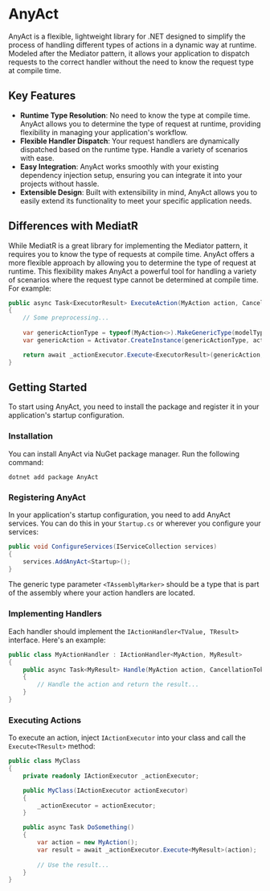 ﻿# AnyAct

AnyAct is a flexible, lightweight library for .NET designed to simplify the process of handling different types of actions in a dynamic way at runtime. Modeled after the Mediator pattern, it allows your application to dispatch requests to the correct handler without the need to know the request type at compile time.

## Key Features

- **Runtime Type Resolution**: No need to know the type at compile time. AnyAct allows you to determine the type of request at runtime, providing flexibility in managing your application's workflow.
- **Flexible Handler Dispatch**: Your request handlers are dynamically dispatched based on the runtime type. Handle a variety of scenarios with ease.
- **Easy Integration**: AnyAct works smoothly with your existing dependency injection setup, ensuring you can integrate it into your projects without hassle.
- **Extensible Design**: Built with extensibility in mind, AnyAct allows you to easily extend its functionality to meet your specific application needs.

## Differences with MediatR

While MediatR is a great library for implementing the Mediator pattern, it requires you to know the type of requests at compile time. AnyAct offers a more flexible approach by allowing you to determine the type of request at runtime. This flexibility makes AnyAct a powerful tool for handling a variety of scenarios where the request type cannot be determined at compile time. For example:

```csharp
public async Task<ExecutorResult> ExecuteAction(MyAction action, CancellationToken ct)
{
    // Some preprocessing...
    
    var genericActionType = typeof(MyAction<>).MakeGenericType(modelType);
    var genericAction = Activator.CreateInstance(genericActionType, action)!;

    return await _actionExecutor.Execute<ExecutorResult>(genericAction, ct);
}
```

## Getting Started

To start using AnyAct, you need to install the package and register it in your application's startup configuration.

### Installation

You can install AnyAct via NuGet package manager. Run the following command:

```shell
dotnet add package AnyAct
```

### Registering AnyAct

In your application's startup configuration, you need to add AnyAct services. You can do this in your `Startup.cs` or wherever you configure your services:

```csharp
public void ConfigureServices(IServiceCollection services)
{
    services.AddAnyAct<Startup>();
}
```

The generic type parameter `<TAssemblyMarker>` should be a type that is part of the assembly where your action handlers are located.

### Implementing Handlers

Each handler should implement the `IActionHandler<TValue, TResult>` interface. Here's an example:

```csharp
public class MyActionHandler : IActionHandler<MyAction, MyResult>
{
    public async Task<MyResult> Handle(MyAction action, CancellationToken ct)
    {
        // Handle the action and return the result...
    }
}
```

### Executing Actions

To execute an action, inject `IActionExecutor` into your class and call the `Execute<TResult>` method:

```csharp
public class MyClass
{
    private readonly IActionExecutor _actionExecutor;

    public MyClass(IActionExecutor actionExecutor)
    {
        _actionExecutor = actionExecutor;
    }

    public async Task DoSomething()
    {
        var action = new MyAction();
        var result = await _actionExecutor.Execute<MyResult>(action);
        
        // Use the result...
    }
}
```